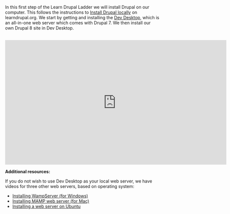 In this first step of the Learn Drupal Ladder we will install Drupal on our computer. This follows the instructions to [Install Drupal locally](http://drupalladder.org/lesson/8daa1222-481d-fc54-a9bf-9d9ccc1ae702) on learndrupal.org. We start by getting and installing the [Dev Desktop](http://www.acquia.com/products-services/dev-desktop), which is an all-in-one web server which comes with Drupal 7. We then install our own Drupal 8 site in Dev Desktop.

</br>
<iframe src="http://drupalize.me/ajax/dmeembed/HFJJBHAJTYS4YHVWGTMSHE8EATEW784H" width="720" height="405" frameborder="0" scrolling="no" allowfullscreen></iframe>
</br>

**Additional resources:**

If you do not wish to use Dev Desktop as your local web server, we have videos for three other web servers, based on operating system:

* [Installing WampServer (for Windows)](https://drupalize.me/videos/installing-wampserver)
* [Installing MAMP web server (for Mac)](https://drupalize.me/videos/installing-mamp-web-server)
* [Installing a web server on Ubuntu](https://drupalize.me/videos/installing-web-server-ubuntu)
